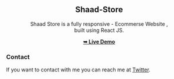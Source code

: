 <div align="center">

  <h2 align="center">Shaad-Store</h2>

Shaad Store is a fully responsive - Ecommerse Website , <br /> built using React JS.

<a href="https://shaad-ecomm.netlify.app/"><strong>➥ Live Demo</strong></a>

</div>

### Contact

If you want to contact with me you can reach me at [Twitter](https://www.twitter.com/WackyGhost).

